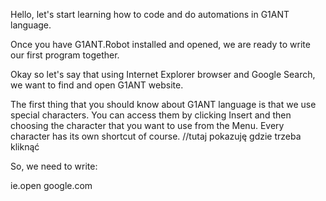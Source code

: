 Hello, let's start learning how to code and do automations in G1ANT language.

Once you have G1ANT.Robot installed and opened, we are ready to write our first program together.

Okay so let's say that using Internet Explorer browser and Google Search, we want to find and open G1ANT website. 

The first thing that you should know about G1ANT language is that we use special characters. You can access them by clicking Insert and then choosing the character that you want to use from the Menu. Every character has its own shortcut of course. //tutaj pokazuję gdzie trzeba kliknąć

So, we need to write:
   
   ie.open google.com
